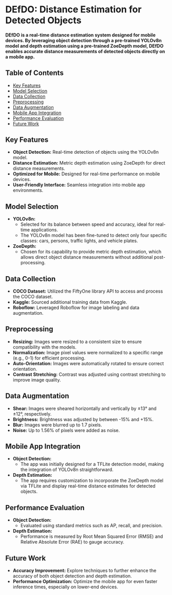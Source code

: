 # DEfDO: Distance Estimation for Detected Objects

#### DEfDO is a real-time distance estimation system designed for mobile devices. By leveraging object detection through a pre-trained YOLOv8n model and depth estimation using a pre-trained ZoeDepth model, DEfDO enables accurate distance measurements of detected objects directly on a mobile app.


 ## Table of Contents
 - [Key Features](#key-features)
 - [Model Selection](#model-selection)
 - [Data Collection](#data-collection)
 - [Preprocessing](#preprocessing)
 - [Data Augmentation](#data-augmentation)
 - [Mobile App Integration](#mobile-app-integration)
 - [Performance Evaluation](#performance-evaluation)
 - [Future Work](#Future-Work)


 ## Key Features
 - **Object Detection:** Real-time detection of objects using the YOLOv8n model.
 - **Distance Estimation:** Metric depth estimation using ZoeDepth for direct distance measurements.
 - **Optimized for Mobile:** Designed for real-time performance on mobile devices.
 - **User-Friendly Interface:** Seamless integration into mobile app environments.


 ## Model Selection
 - **YOLOv8n:** 
   - Selected for its balance between speed and accuracy, ideal for real-time applications.
   - The YOLOv8n model has been fine-tuned to detect only four specific classes: cars, persons, traffic lights, and vehicle plates.
 - **ZoeDepth:**
   - Chosen for its capability to provide metric depth estimation, which allows direct object distance measurements without additional post-processing.


 ## Data Collection
- **COCO Dataset:** Utilized the FiftyOne library API to access and process the COCO dataset.
- **Kaggle:** Sourced additional training data from Kaggle.
- **Roboflow:** Leveraged Roboflow for image labeling and data augmentation.

 ## Preprocessing
 - **Resizing:** Images were resized to a consistent size to ensure compatibility with the models.
- **Normalization:** Image pixel values were normalized to a specific range (e.g., 0-1) for efficient processing.
- **Auto-Orientation:** Images were automatically rotated to ensure correct orientation.
- **Contrast Stretching:** Contrast was adjusted using contrast stretching to improve image quality.

 ## Data Augmentation
 - **Shear:** Images were sheared horizontally and vertically by ±13° and ±12°, respectively.
- **Brightness:** Brightness was adjusted by between -15% and +15%.
- **Blur:** Images were blurred up to 1.7 pixels.
- **Noise:** Up to 1.56% of pixels were added as noise.


 ## Mobile App Integration
 - **Object Detection:**
   - The app was initially designed for a TFLite detection model, making the integration of YOLOv8n straightforward.
 - **Depth Estimation:**
   - The app requires customization to incorporate the ZoeDepth model via TFLite and display real-time distance estimates for detected objects.


 ## Performance Evaluation
 - **Object Detection:**
   - Evaluated using standard metrics such as AP, recall, and precision.
 - **Depth Estimation:**
   - Performance is measured by Root Mean Squared Error (RMSE) and Relative Absolute Error (RAE) to gauge accuracy.

 ## Future Work

 - **Accuracy Improvement:** Explore techniques to further enhance the accuracy of both object detection and depth estimation.
 - **Performance Optimization:** Optimize the mobile app for even faster inference times, especially on lower-end devices.
